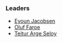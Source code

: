 ### Leaders
* [Eyoun Jacobsen](mailto:eyoun.jacobsen@owasp.org)
* [Oluf Faroe](mailto:oluf.faroe@owasp.org)
* [Teitur Arge Seloy](mailto:teitur.argeseloy@owasp.org)
